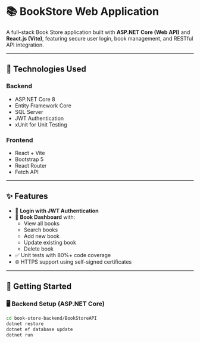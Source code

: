 # 📚 BookStore Web Application

A full-stack Book Store application built with **ASP.NET Core (Web API)** and **React.js (Vite)**, featuring secure user login, book management, and RESTful API integration.

---

## 🔧 Technologies Used

### Backend
- ASP.NET Core 8
- Entity Framework Core
- SQL Server
- JWT Authentication
- xUnit for Unit Testing

### Frontend
- React + Vite
- Bootstrap 5
- React Router
- Fetch API

---

## ✨ Features

- 🔐 **Login with JWT Authentication**
- 📖 **Book Dashboard** with:
  - View all books
  - Search books
  - Add new book
  - Update existing book
  - Delete book
- ✅ Unit tests with 80%+ code coverage
- 🌐 HTTPS support using self-signed certificates

---

## 🚀 Getting Started

### 🖥️ Backend Setup (ASP.NET Core)

```bash
cd book-store-backend/BookStoreAPI
dotnet restore
dotnet ef database update
dotnet run
